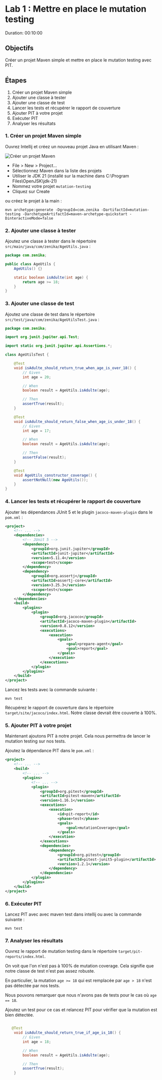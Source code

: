# Lab 1 : Mettre en place le mutation testing
Duration: 00:10:00

## Objectifs
Créer un projet Maven simple et mettre en place le mutation testing avec PIT.

## Étapes
1. Créer un projet Maven simple
2. Ajouter une classe à tester
3. Ajouter une classe de test
4. Lancer les tests et récupérer le rapport de couverture
5. Ajouter PIT à votre projet
6. Exécuter PIT
7. Analyser les résultats

### 1. Créer un projet Maven simple


Ouvrez Intellij et créez un nouveau projet Java en utilisant Maven : 

![Créer un projet Maven](assets/new-projects.png)

- File > New > Project...
- Sélectionnez Maven dans la liste des projets
- Utiliser le JDK 21 (installé sur la machine dans C:\Program Files\OpenJSK\jdk-21)
- Nommez votre projet `mutation-testing`
- Cliquez sur Create

ou créez le projet à la main :
```shell
mvn archetype:generate -DgroupId=com.zenika -DartifactId=mutation-testing -DarchetypeArtifactId=maven-archetype-quickstart -DinteractiveMode=false
```

### 2. Ajouter une classe à tester

Ajoutez une classe à tester dans le répertoire `src/main/java/com/zenika/AgeUtils.java` :

```java
package com.zenika;

public class AgeUtils {
    AgeUtils() {}

    static boolean isAdulte(int age) {
        return age >= 18;
    }
}
```

### 3. Ajouter une classe de test

Ajoutez une classe de test dans le répertoire `src/test/java/com/zenika/AgeUtilsTest.java` :

```java
package com.zenika;

import org.junit.jupiter.api.Test;

import static org.junit.jupiter.api.Assertions.*;

class AgeUtilsTest {

    @Test
    void isAdulte_should_return_true_when_age_is_over_18() {
        // Given
        int age = 20;

        // When
        boolean result = AgeUtils.isAdulte(age);

        // Then
        assertTrue(result);
    }

    @Test
    void isAdulte_should_return_false_when_age_is_under_18() {
        // Given
        int age = 17;

        // When
        boolean result = AgeUtils.isAdulte(age);

        // Then
        assertFalse(result);
    }

    @Test
    void AgeUtils_constructor_coverage() {
        assertNotNull(new AgeUtils());
    }
}
```

### 4. Lancer les tests et récupérer le rapport de couverture

Ajouter les dépendances JUnit 5 et le plugin `jacoco-maven-plugin` dans le `pom.xml` :

```xml
<project>
    <!-- ... -->
    <dependencies>
        <!-- JUnit 5 -->
        <dependency>
            <groupId>org.junit.jupiter</groupId>
            <artifactId>junit-jupiter</artifactId>
            <version>5.11.4</version>
            <scope>test</scope>
        </dependency>
        <dependency>
            <groupId>org.assertj</groupId>
            <artifactId>assertj-core</artifactId>
            <version>3.25.3</version>
            <scope>test</scope>
        </dependency>
    </dependencies>
    <build>
        <plugins>
            <plugin>
                <groupId>org.jacoco</groupId>
                <artifactId>jacoco-maven-plugin</artifactId>
                <version>0.8.12</version>
                <executions>
                    <execution>
                        <goals>
                            <goal>prepare-agent</goal>
                            <goal>report</goal>
                        </goals>
                    </execution>
                </executions>
            </plugin>
        </plugins>
    </build>
</project>
```

Lancez les tests avec la commande suivante :

```shell
mvn test
```

Récupérez le rapport de couverture dans le répertoire `target/site/jacoco/index.html`.
Notre classe devrait être couverte à 100%.

### 5. Ajouter PIT à votre projet

Maintenant ajoutons PIT à notre projet. Cela nous permettra de lancer le mutation testing sur nos tests.

Ajoutez la dépendance PIT dans le `pom.xml` :

```xml
<project>
    <!-- ... -->
    <build>
        <!-- ... -->
        <plugins>
            <!-- ... -->
            <plugin>
                <groupId>org.pitest</groupId>
                <artifactId>pitest-maven</artifactId>
                <version>1.16.1</version>
                <executions>
                    <execution>
                        <id>pit-report</id>
                        <phase>test</phase>
                        <goals>
                            <goal>mutationCoverage</goal>
                        </goals>
                    </execution>
                </executions>
                <dependencies>
                    <dependency>
                        <groupId>org.pitest</groupId>
                        <artifactId>pitest-junit5-plugin</artifactId>
                        <version>1.2.1</version>
                    </dependency>
                </dependencies>
            </plugin>
        </plugins>
    </build>
</project>
```

### 6. Exécuter PIT

Lancez PIT avec avec maven test dans intellij ou avec la commande suivante :

```shell
mvn test
```

### 7. Analyser les résultats

Ouvrez le rapport de mutation testing dans le répertoire `target/pit-reports/index.html`.

On voit que l'on n'est pas à 100% de mutation coverage. Cela signifie que notre classe de test n'est pas assez robuste.

En particulier, la mutation `age >= 18` qui est remplacée par `age > 18` n'est pas détectée par nos tests.

Nous pouvons remarquer que nous n'avons pas de tests pour le cas où `age == 18`.

Ajoutez un test pour ce cas et relancez PIT pour vérifier que la mutation est bien détectée.

```java

   @Test
    void isAdulte_should_return_true_if_age_is_18() {
        // Given
        int age = 18;

        // When
        boolean result = AgeUtils.isAdulte(age);

        // Then
        assertTrue(result);
    }
```